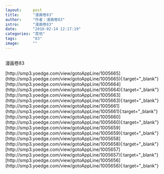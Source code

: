 ```yaml
---
layout:     post
title:      "漫画卷83"
author:     "作者：漫画卷83"
intro:      "漫画卷83"
date:       "2018-02-14 12:17:19"
categories: "其他"
tags:       "83"
image:      ""
---
```

<div style="text-align: center">
<p><img src=""/></p>
</div>
<p class="post-meta">
<span>漫画卷83</span>
</p>
[http://smp3.yoedge.com/view/gotoAppLine/1005665](http://smp3.yoedge.com/view/gotoAppLine/1005665){:target="_blank"}
[http://smp3.yoedge.com/view/gotoAppLine/1005664](http://smp3.yoedge.com/view/gotoAppLine/1005664){:target="_blank"}
[http://smp3.yoedge.com/view/gotoAppLine/1005663](http://smp3.yoedge.com/view/gotoAppLine/1005663){:target="_blank"}
[http://smp3.yoedge.com/view/gotoAppLine/1005661](http://smp3.yoedge.com/view/gotoAppLine/1005661){:target="_blank"}
[http://smp3.yoedge.com/view/gotoAppLine/1005660](http://smp3.yoedge.com/view/gotoAppLine/1005660){:target="_blank"}
[http://smp3.yoedge.com/view/gotoAppLine/1005659](http://smp3.yoedge.com/view/gotoAppLine/1005659){:target="_blank"}
[http://smp3.yoedge.com/view/gotoAppLine/1005658](http://smp3.yoedge.com/view/gotoAppLine/1005658){:target="_blank"}
[http://smp3.yoedge.com/view/gotoAppLine/1005657](http://smp3.yoedge.com/view/gotoAppLine/1005657){:target="_blank"}
[http://smp3.yoedge.com/view/gotoAppLine/1005656](http://smp3.yoedge.com/view/gotoAppLine/1005656){:target="_blank"}


